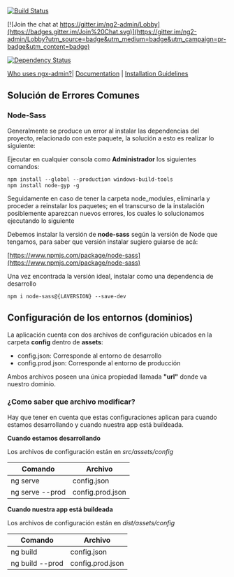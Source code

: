 

[![Build Status](https://travis-ci.org/akveo/ngx-admin.svg?branch=master)](https://travis-ci.org/akveo/ngx-admin)

[![Join the chat at https://gitter.im/ng2-admin/Lobby](https://badges.gitter.im/Join%20Chat.svg)](https://gitter.im/ng2-admin/Lobby?utm_source=badge&utm_medium=badge&utm_campaign=pr-badge&utm_content=badge)

[![Dependency Status](https://david-dm.org/akveo/ngx-admin/status.svg)](https://david-dm.org/akveo/ng2-admin)

  

[Who uses ngx-admin?](https://github.com/akveo/ngx-admin/issues/1645)| [Documentation](https://akveo.github.io/ngx-admin/?utm_source=github&utm_medium=ngx_admin_readme&utm_campaign=themes) | [Installation Guidelines](https://akveo.github.io/ngx-admin/docs/getting-started/what-is-ngxadmin?utm_source=github&utm_medium=ngx_admin_readme&utm_campaign=themes)


## Solución de Errores Comunes
### Node-Sass

Generalmente se produce un error al instalar las dependencias del proyecto, relacionado con este paquete, la solución a esto es realizar lo siguiente:

Ejecutar en cualquier consola como **Administrador** los siguientes comandos:

    npm install --global --production windows-build-tools
    npm install node-gyp -g

Seguidamente en caso de tener la carpeta node_modules, eliminarla y proceder a reinstalar los paquetes; en el transcurso de la instalación posiblemente aparezcan nuevos errores, los cuales lo solucionamos ejecutando lo siguiente 

Debemos instalar la versión de **node-sass** según la versión de Node que tengamos, para saber que versión instalar sugiero guiarse de acá:

[https://www.npmjs.com/package/node-sass](https://www.npmjs.com/package/node-sass)

Una vez encontrada la versión ideal, instalar como una dependencia de desarrollo

    npm i node-sass@{LAVERSION} --save-dev


## Configuración de los entornos (dominios)

La aplicación cuenta con dos archivos de configuración ubicados en la carpeta **config** dentro de **assets**:

 - config.json: Corresponde al entorno de desarrollo
 - config.prod.json: Corresponde al entorno de producción

Ambos archivos poseen una única propiedad llamada **"url"** donde va nuestro dominio.

### ¿Como saber que archivo modificar?

Hay que tener en cuenta que estas configuraciones aplican para cuando estamos desarrollando y cuando nuestra app está buildeada.

 **Cuando estamos desarrollando**
 
 Los archivos de configuración están en *src/assets/config* 
 
|Comando  |Archivo  |
|--|--|
|ng serve  | config.json |
|ng serve --prod | config.prod.json |

 **Cuando nuestra app está buildeada**
 
 Los archivos de configuración están en *dist/assets/config*
 
|Comando  |Archivo  |
|--|--|
|ng build| config.json |
|ng build --prod | config.prod.json |
